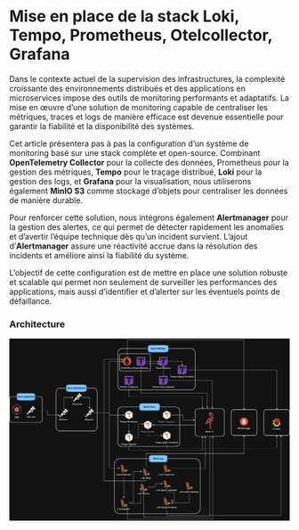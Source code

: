 # Mise en place de la stack Loki, Tempo, Prometheus, Otelcollector, Grafana

Dans le contexte actuel de la supervision des infrastructures, la complexité croissante des environnements distribués et des applications 
en microservices impose des outils de monitoring performants et adaptatifs. La mise en œuvre d’une solution de monitoring capable de 
centraliser les métriques, traces et logs de manière efficace est devenue essentielle pour garantir la fiabilité et la disponibilité 
des systèmes.

Cet article présentera pas à pas la configuration d’un système de monitoring basé sur une stack complète et open-source. Combinant 
**OpenTelemetry Collector** pour la collecte des données, Prometheus pour la gestion des métriques, **Tempo** pour le traçage distribué, 
**Loki** pour la gestion des logs, et **Grafana** pour la visualisation, nous utiliserons également **MinIO S3** comme stockage d’objets 
pour centraliser les données de manière durable.

Pour renforcer cette solution, nous intégrons également **Alertmanager** pour la gestion des alertes, ce qui permet de détecter rapidement 
les anomalies et d’avertir l’équipe technique dès qu’un incident survient. L’ajout d’**Alertmanager** assure une réactivité accrue dans 
la résolution des incidents et améliore ainsi la fiabilité du système.

L’objectif de cette configuration est de mettre en place une solution robuste et scalable qui permet non seulement de surveiller les 
performances des applications, mais aussi d’identifier et d’alerter sur les éventuels points de défaillance.

### Architecture

![prom_otel_tempo_loki_grafana.drawio.png](./images/prom_otel_tempo_loki_grafana.drawio.png)